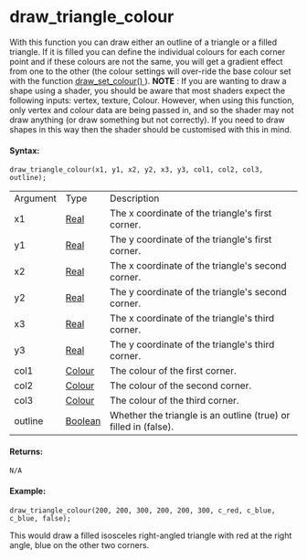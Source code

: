 # draw_triangle_colour

With this function you can draw either an outline of a triangle or a
filled triangle. If it is filled you can define the individual colours
for each corner point and if these colours are not the same, you will
get a gradient effect from one to the other (the colour settings will
over-ride the base colour set with the function [ draw_set_colour()
](../Colour_And_Alpha/draw_set_colour) ). **NOTE** : If you are
wanting to draw a shape using a shader, you should be aware that most
shaders expect the following inputs: vertex, texture, Colour. However,
when using this function, only vertex and colour data are being passed
in, and so the shader may not draw anything (or draw something but not
correctly). If you need to draw shapes in this way then the shader
should be customised with this in mind.

#### Syntax:

``` gml
draw_triangle_colour(x1, y1, x2, y2, x3, y3, col1, col2, col3, outline);
```

|          |                                                                                                           |                                                                 |
|----------|-----------------------------------------------------------------------------------------------------------|-----------------------------------------------------------------|
| Argument | Type                                                                                                      | Description                                                     |
| x1       |  [Real](../../../../../GameMaker_Language/GML_Overview/Data_Types)                                    | The x coordinate of the triangle's first corner.                |
| y1       |  [Real](../../../../../GameMaker_Language/GML_Overview/Data_Types)                                    | The y coordinate of the triangle's first corner.                |
| x2       |  [Real](../../../../../GameMaker_Language/GML_Overview/Data_Types)                                    | The x coordinate of the triangle's second corner.               |
| y2       |  [Real](../../../../../GameMaker_Language/GML_Overview/Data_Types)                                    | The y coordinate of the triangle's second corner.               |
| x3       |  [Real](../../../../../GameMaker_Language/GML_Overview/Data_Types)                                    | The x coordinate of the triangle's third corner.                |
| y3       |  [Real](../../../../../GameMaker_Language/GML_Overview/Data_Types)                                    | The y coordinate of the triangle's third corner.                |
| col1     |  [Colour](../../../../../GameMaker_Language/GML_Reference/Drawing/Colour_And_Alpha/Colour_And_Alpha)  | The colour of the first corner.                                 |
| col2     |  [Colour](../../../../../GameMaker_Language/GML_Reference/Drawing/Colour_And_Alpha/Colour_And_Alpha)  | The colour of the second corner.                                |
| col3     |  [Colour](../../../../../GameMaker_Language/GML_Reference/Drawing/Colour_And_Alpha/Colour_And_Alpha)  | The colour of the third corner.                                 |
| outline  |  [Boolean](../../../../../GameMaker_Language/GML_Overview/Data_Types)                                 | Whether the triangle is an outline (true) or filled in (false). |

#### Returns:

``` gml
N/A
```

#### Example:

``` gml
draw_triangle_colour(200, 200, 300, 200, 200, 300, c_red, c_blue, c_blue, false);
```

This would draw a filled isosceles right-angled triangle with red at the
right angle, blue on the other two corners.
